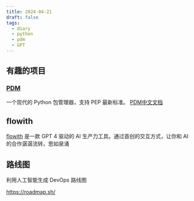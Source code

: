 ```yaml
---
title: 2024-04-21
draft: false
tags:
  - diary
  - python
  - pdm
  - GPT
---
```


## 有趣的项目

### [PDM](https://github.com/pdm-project/pdm)

一个现代的 Python 包管理器，支持 PEP 最新标准。
[PDM中文文档](https://pdm-project.org/zh-cn/latest/)

## flowith

[flowith](https://try.flowith.io/) 是一款 GPT 4 驱动的 AI 生产力工具。通过首创的交互方式，让你和 AI 的合作潺潺流转，思如泉涌

## 路线图

利用人工智能生成 DevOps 路线图

https://roadmap.sh/
